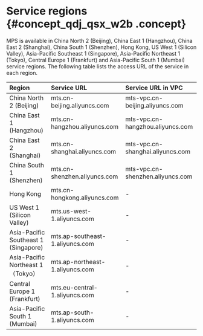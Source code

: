 # Service regions {#concept_qdj_qsx_w2b .concept}

MPS is available in China North 2 \(Beijing\), China East 1 \(Hangzhou\), China East 2 \(Shanghai\), China South 1 \(Shenzhen\), Hong Kong, US West 1 \(Silicon Valley\), Asia-Pacific Southeast 1 \(Singapore\), Asia-Pacific Northeast 1 \(Tokyo\), Central Europe 1 \(Frankfurt\) and Asia-Pacific South 1 \(Mumbai\) service regions. The following table lists the access URL of the service in each region.

|Region|Service URL|Service URL in VPC|
|:-----|:----------|:-----------------|
|China North 2 \(Beijing\)|mts.cn-beijing.aliyuncs.com|mts-vpc.cn-beijing.aliyuncs.com|
|China East 1 \(Hangzhou\)|mts.cn-hangzhou.aliyuncs.com|mts-vpc.cn-hangzhou.aliyuncs.com|
|China East 2 \(Shanghai\)|mts.cn-shanghai.aliyuncs.com|mts-vpc.cn-shanghai.aliyuncs.com|
|China South 1 \(Shenzhen\)|mts.cn-shenzhen.aliyuncs.com|mts-vpc.cn-shenzhen.aliyuncs.com|
|Hong Kong|mts.cn-hongkong.aliyuncs.com|-|
|US West 1 \(Silicon Valley\)|mts.us-west-1.aliyuncs.com|-|
|Asia-Pacific Southeast 1 \(Singapore\)|mts.ap-southeast-1.aliyuncs.com|-|
|Asia-Pacific Northeast 1（Tokyo）|mts.ap-northeast-1.aliyuncs.com|-|
|Central Europe 1 \(Frankfurt\)|mts.eu-central-1.aliyuncs.com|-|
|Asia-Pacific South 1 \(Mumbai\)|mts.ap-south-1.aliyuncs.com|-|

